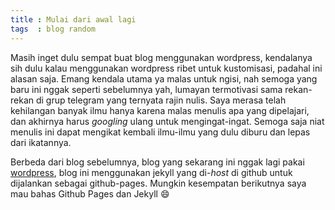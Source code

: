 ```yaml
---
title : Mulai dari awal lagi
tags  : blog random
---
```

Masih inget dulu sempat buat blog menggunakan wordpress, kendalanya sih dulu 
kalau menggunakan wordpress ribet untuk kustomisasi, padahal ini alasan saja. 
Emang kendala utama ya malas untuk ngisi, nah semoga yang baru ini nggak
seperti sebelumnya yah, lumayan termotivasi sama rekan-rekan di grup telegram
yang ternyata rajin nulis. 
Saya merasa telah kehilangan banyak ilmu hanya karena malas menulis apa yang 
dipelajari, dan akhirnya harus _googling_ ulang untuk mengingat-ingat. Semoga
saja niat menulis ini dapat mengikat kembali ilmu-ilmu yang dulu diburu dan 
lepas dari ikatannya. 
<!--more-->
Berbeda dari blog sebelumnya, blog yang sekarang ini nggak lagi pakai 
[wordpress](https://wordpress.org/), blog ini menggunakan jekyll yang di-_host_ 
di github untuk dijalankan sebagai github-pages. Mungkin kesempatan berikutnya
saya mau bahas Github Pages dan Jekyll :smile:
